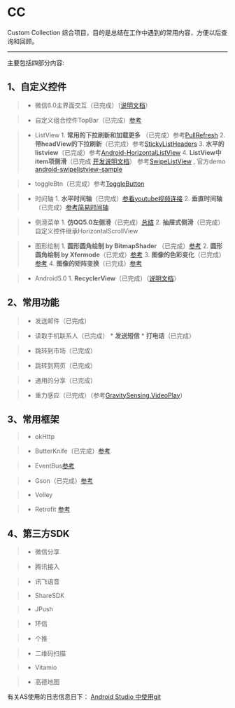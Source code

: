 # CC
Custom Collection 综合项目，目的是总结在工作中遇到的常用内容，方便以后查询和回顾。
* * *

主要包括四部分内容:


## 1、自定义控件
  
 > * 微信6.0主界面交互（已完成）（[说明文档](http://note.youdao.com/share/?id=04dad8074a94c4f955a795e6e4f6161e&type=note)）

 > * 自定义组合控件TopBar（已完成）[参考](http://www.imooc.com/learn/247)


 > * ListView
    1. **常用的下拉刷新和加载更多** （已完成）参考[PullRefresh](http://www.360doc.com/content/14/1005/18/9200790_414599526.shtml)
    2. **带headView的下拉刷新**（已完成）参考[StickyListHeaders](https://github.com/emilsjolander/StickyListHeaders)
    3. **水平的listview**（已完成）参考[Android-HorizontalListView](https://github.com/MeetMe/Android-HorizontalListView)
    4. **ListView中item项侧滑**（已完成 [开发说明文档](http://note.youdao.com/share/?id=ac0b5de8aaf6d6d9a5485575ef73a8ac&type=note)）  参考[SwipeListView](https://github.com/47deg/android-swipelistview) , 官方demo [android-swipelistview-sample](https://github.com/47deg/android-swipelistview-sample)


 > * toggleBtn（已完成）参考[ToggleButton](https://github.com/zcweng/ToggleButton)


 > * 时间轴
    1. **水平时间轴**（已完成）[参看youtube视频连接](https://www.youtube.com/watch?v=Dm8Zt1ps9P8)
    2. **垂直时间轴**（已完成）[参考简易时间轴](http://www.cnblogs.com/liangstudyhome/p/3938264.html)


 > * 侧滑菜单
    1. **仿QQ5.0左侧滑**（已完成）[总结](http://note.youdao.com/share/?id=3fcdc3448b789582f8f0ab40489f182c&type=note)
    2. **抽屉式侧滑**（已完成）自定义控件继承HorizontalScrollView
 
 
 > * 图形绘制
    1. **圆形圆角绘制 by BitmapShader** （已完成）[参考](http://blog.csdn.net/lmj623565791/article/details/41967509)
    2. **圆形圆角绘制 by Xfermode**（已完成）[参考](http://blog.csdn.net/lmj623565791/article/details/42094215)
    3. **图像的色彩变化**（已完成）[参考](http://www.imooc.com/learn/302)
    4. **图像的矩阵变换**（已完成）[参考](http://www.imooc.com/learn/343)

  
 > * Android5.0
    1. **RecyclerView**（已完成）（[说明文档](http://note.youdao.com/share/?id=c9bd7c5567e54ed40c7891b4bd3c47d3&type=note)）
  

  
## 2、常用功能
  
 > * 发送邮件（已完成）

  
 > * 读取手机联系人（已完成）
    * **发送短信**
    * **打电话**（已完成）

  
 > * 跳转到市场（已完成）
  
 > * 跳转到网页（已完成）
  
 > * 通用的分享（已完成）
 
 > * 重力感应（已完成）（参考[GravitySensing.VideoPlay](https://github.com/LeeeYou/GravitySensing.VideoPlay)）
  


## 3、常用框架

 > * okHttp
  
 > * ButterKnife（已完成）[参考](http://jakewharton.github.io/butterknife/)
  
 > * EventBus[参考](https://github.com/greenrobot/EventBus/blob/master/HOWTO.md)
  
 > * Gson（已完成）[参考](https://sites.google.com/site/gson/gson-user-guide)
  
 > * Volley

 > * Retrofit [参考](https://github.com/bboyfeiyu/android-tech-frontier/tree/master/issue-7/Retrofit%E5%BC%80%E5%8F%91%E6%8C%87%E5%8D%97)


## 4、第三方SDK

 > * 微信分享
  
 > * 腾讯接入
  
 > * 讯飞语音
  
 > * ShareSDK
  
 > * JPush
  
 > * 环信
  
 > * 个推
  
 > * 二维码扫描
  
 > * Vitamio
  
 > * 高德地图


有关AS使用的日志信息日下：
[Android Studio 中使用git](http://note.youdao.com/share/?id=c14927da51374141922406f8fcb95d1d&type=note) 
